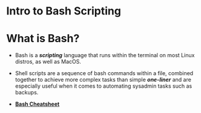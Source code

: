 # Intro to Bash Scripting

# What is Bash?

- Bash is a ***scripting*** language that runs within the terminal on most Linux distros, as well as MacOS. 

- Shell scripts are a sequence of bash commands within a file, combined together to achieve more complex tasks than simple ***one-liner*** and are especially useful when it comes to automating sysadmin tasks such as backups.

- **[Bash Cheatsheet](https://devhints.io/bash)**
